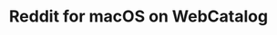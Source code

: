 ---
name: Reddit
category: Social Networking
title: Reddit for macOS on WebCatalog
key: reddit
fullUrl: 'https://reddit.com'
hostname: reddit.com

---